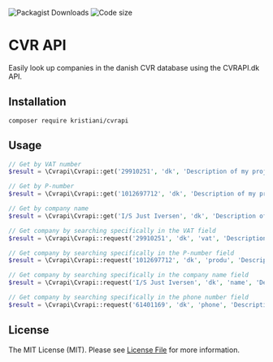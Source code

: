 ![Packagist Downloads](https://img.shields.io/packagist/dt/KristianI/cvrapi)
![Code size](https://img.shields.io/github/languages/code-size/JustIversen/cvrapi)

# CVR API

Easily look up companies in the danish CVR database using the CVRAPI.dk API.

## Installation

`composer require kristiani/cvrapi`

## Usage

```php
// Get by VAT number
$result = \Cvrapi\Cvrapi::get('29910251', 'dk', 'Description of my project');

// Get by P-number
$result = \Cvrapi\Cvrapi::get('1012697712', 'dk', 'Description of my project');

// Get by company name
$result = \Cvrapi\Cvrapi::get('I/S Just Iversen', 'dk', 'Description of my project');

// Get company by searching specifically in the VAT field
$result = \Cvrapi\Cvrapi::request('29910251', 'dk', 'vat', 'Description of my project');

// Get company by searching specifically in the P-number field
$result = \Cvrapi\Cvrapi::request('1012697712', 'dk', 'produ', 'Description of my project');

// Get company by searching specifically in the company name field
$result = \Cvrapi\Cvrapi::request('I/S Just Iversen', 'dk', 'name', 'Description of my project');

// Get company by searching specifically in the phone number field
$result = \Cvrapi\Cvrapi::request('61401169', 'dk', 'phone', 'Description of my project');
```

## License
The MIT License (MIT). Please see [License File](LICENSE) for more information.
